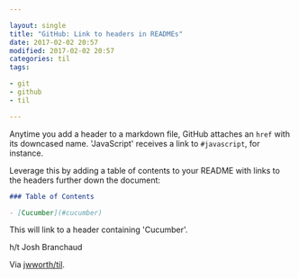 ```yaml
---

layout: single
title: "GitHub: Link to headers in READMEs"
date: 2017-02-02 20:57
modified: 2017-02-02 20:57
categories: til
tags:

- git
- github
- til

---
```


Anytime you add a header to a markdown file, GitHub attaches an `href` with its
downcased name. 'JavaScript' receives a link to `#javascript`, for instance.

Leverage this by adding a table of contents to your README with links to the
headers further down the document:

```markdown
### Table of Contents

- [Cucumber](#cucumber)
```

This will link to a header containing 'Cucumber'.

h/t Josh Branchaud

Via [jwworth/til](https://github.com/jwworth/til).
